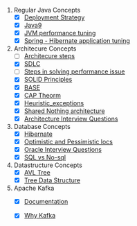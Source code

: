 1. Regular Java Concepts
    - [X] [Deployment Strategy](https://rhelblog.redhat.com/2015/05/07/stop-gambling-with-upgrades-murphys-law-always-wins/#more-908)
    - [X] [Java9](https://www.javaworld.com/search?query=Java+9%27s+other+new+enhancements&contentType=article%2Cresource)
    - [X] [JVM performance tuning](https://www.cubrid.org/blog/the-principles-of-java-application-performance-tuning)
    - [X] [Spring - Hibernate application tuning](http://www.jcombat.com/spring/performance-tuning-of-spring-based-application)

2. Architecure Concepts
    - [ ] [Architecure steps]()
    - [X] [SDLC](https://www.tutorialspoint.com/sdlc/sdlc_overview.htm)
    - [ ] [Steps in solving performance issue]()
    - [X] [SOLID Principles](https://medium.com/mindorks/solid-principles-explained-with-examples-79d1ce114ace)
    - [X] [BASE](./BASE.md)
    - [X] [CAP Theorm](https://towardsdatascience.com/cap-theorem-and-distributed-database-management-systems-5c2be977950e)
    - [X] [Heuristic_exceptions](https://docs.jboss.org/jbossas/docs/Server_Configuration_Guide/4/html/TransactionJTA_Overview-Heuristic_exceptions.html)
    - [X] [Shared Nothing architecture](http://www.benstopford.com/2009/11/24/understanding-the-shared-nothing-architecture/)
    - [X] [Architecture Interview Questions](http://agafonovslava.com/post/2010/12/30/Computer-Architecture-Questions-on-Technical-Interview)

3. Database Concepts
    - [X] [Hibernate](https://www.journaldev.com/3633/hibernate-interview-questions-and-answers)
    - [X] [Optimistic and Pessimistic locs](https://docs.jboss.org/jbossas/docs/Server_Configuration_Guide/4/html/TransactionJTA_Overview-Pessimistic_and_optimistic_locking.html)
     - [X] [Oracle Interview Questions](https://www.softwaretestinghelp.com/oracle-interview-questions-part1/)
     - [X] [SQL vs No-sql](https://www.thegeekstuff.com/2014/01/sql-vs-nosql-db)

4. Datastructure Concepts
    - [X] [AVL Tree](https://www.thecodingdelight.com/avl-tree-implementation-java/)
    - [X] [Tree Data Structure](https://medium.com/the-renaissance-developer/learning-tree-data-structure-27c6bb363051)
    
5. Apache Kafka
     - [X] [Documentation](https://kafka.apache.org/intro.html)
     - [X] [Why Kafka](./kafka.MD)


